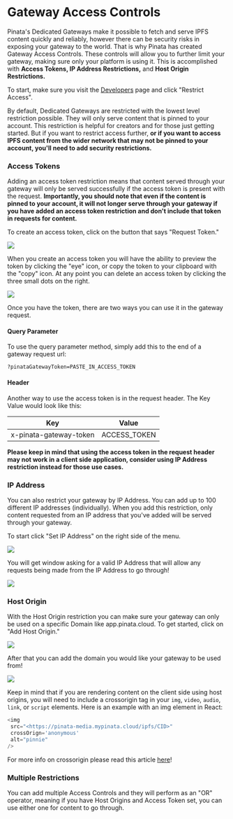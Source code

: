 # Gateway Access Controls

Pinata's Dedicated Gateways make it possible to fetch and serve IPFS content quickly and reliably, however there can be security risks in exposing your gateway to the world. That is why Pinata has created Gateway Access Controls. These controls will allow you to further limit your gateway, making sure only your platform is using it. This is accomplished with **Access Tokens, IP Address Restrictions,** and **Host Origin Restrictions.**&#x20;

To start, make sure you visit the [Developers](https://app.pinata.cloud/developers/) page and click "Restrict Access".

By default, Dedicated Gateways are restricted with the lowest level restriction possible. They will only serve content that is pinned to your account. This restriction is helpful for creators and for those just getting started. But if you want to restrict access further, **or if you want to access IPFS content from the wider network that may not be pinned to your account, you'll need to add security restrictions.**&#x20;

### Access Tokens

Adding an access token restriction means that content served through your gateway will only be served successfully if the access token is present with the request. **Importantly, you should note that even if the content is pinned to your account, it will not longer serve through your gateway if you have added an access token restriction and don't include that token in requests for content.**&#x20;

To create an access token, click on the button that says "Request Token."

![](<../../../../.gitbook/assets/Screenshot - Brave Browser - 09-28-2022@2x (4).png>)

When you create an access token you will have the ability to preview the token by clicking the "eye" icon, or copy the token to your clipboard with the "copy" icon. At any point you can delete an access token by clicking the three small dots on the right.

![](<../../../../.gitbook/assets/Screenshot - Brave Browser - 09-28-2022@2x (6).png>)

Once you have the token, there are two ways you can use it in the gateway request.&#x20;

#### Query Parameter

To use the query parameter method, simply add this to the end of a gateway request url:

```
?pinataGatewayToken=PASTE_IN_ACCESS_TOKEN
```

#### Header

Another way to use the access token is in the request header. The Key Value would look like this:

| Key                    | Value         |
| ---------------------- | ------------- |
| x-pinata-gateway-token | ACCESS\_TOKEN |

**Please keep in mind that using the access token in the request header may not work in a client side application, consider using IP Address restriction instead for those use cases.**

### IP Address

You can also restrict your gateway by IP Address. You can add up to 100 different IP addresses (individually). When you add this restriction, only content requested from an IP address that you've added will be served through your gateway.&#x20;

To start click "Set IP Address" on the right side of the menu.&#x20;

![](<../../../../.gitbook/assets/Screenshot - Brave Browser - 09-28-2022@2x (1).png>)

You will get window asking for a valid IP Address that will allow any requests being made from the IP Address to go through!

![](<../../../../.gitbook/assets/Screenshot - Brave Browser - 09-28-2022@2x (3).png>)

### Host Origin&#x20;

With the Host Origin restriction you can make sure your gateway can only be used on a specific Domain like app.pinata.cloud. To get started, click on "Add Host Origin."

![](<../../../../.gitbook/assets/Screenshot - Brave Browser - 09-28-2022@2x.png>)

After that you can add the domain you would like your gateway to be used from!&#x20;

![](<../../../../.gitbook/assets/Screenshot - Brave Browser - 09-28-2022@2x (5).png>)

Keep in mind that if you are rendering content on the client side using host origins, you will need to include a crossorigin tag in your `img`, `video`, `audio`, `link`, or `script` elements. Here is an example with an img element in React:

```javascript
<img 
 src="<https://pinata-media.mypinata.cloud/ipfs/CID>"
 crossOrign='anonymous' 
 alt="pinnie" 
/>
```

For more info on crossorigin please read this article [here](https://developer.mozilla.org/en-US/docs/Web/HTML/Attributes/crossorigin)!

### Multiple Restrictions

You can add multiple Access Controls and they will perform as an "OR" operator, meaning if you have Host Origins and Access Token set, you can use either one for content to go through.&#x20;
